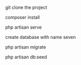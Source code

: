 git clone the project

composer install

php artisan serve

create database with name seven

php artisan migrate

php artisan db:seed

